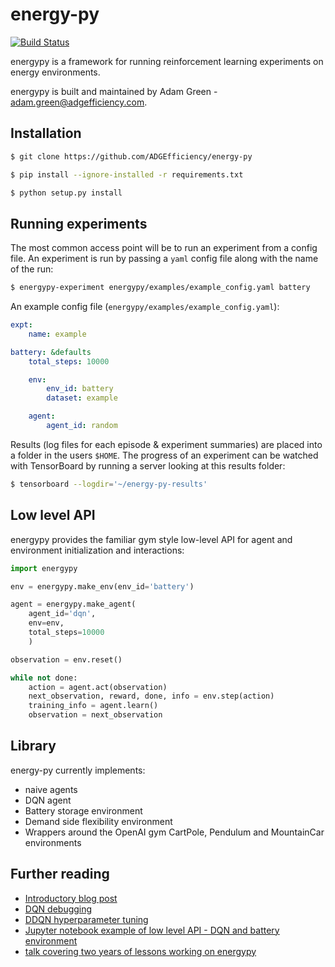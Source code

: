 # energy-py

[![Build Status](https://travis-ci.org/ADGEfficiency/energy-py.svg?branch=master)](https://travis-ci.org/ADGEfficiency/energy-py)

energypy is a framework for running reinforcement learning experiments on energy environments.  

energypy is built and maintained by Adam Green - [adam.green@adgefficiency.com](adam.green@adgefficiency.com).

## Installation

```bash
$ git clone https://github.com/ADGEfficiency/energy-py

$ pip install --ignore-installed -r requirements.txt

$ python setup.py install
```

## Running experiments

The most common access point will be to run an experiment from a config file.  An experiment is run by passing a `yaml` config file along with the name of the run:

```bash
$ energypy-experiment energypy/examples/example_config.yaml battery
```

An example config file (`energypy/examples/example_config.yaml`):

```yaml
expt:
    name: example

battery: &defaults
    total_steps: 10000

    env:
        env_id: battery
        dataset: example

    agent:
        agent_id: random
```

Results (log files for each episode & experiment summaries) are placed into a folder in the users `$HOME`.  The progress of an experiment can be watched with TensorBoard by running a server looking at this results folder:

```bash
$ tensorboard --logdir='~/energy-py-results'
```

## Low level API

energypy provides the familiar gym style low-level API for agent and environment initialization and interactions:

```python
import energypy

env = energypy.make_env(env_id='battery')

agent = energypy.make_agent(
    agent_id='dqn',
    env=env,
    total_steps=10000
	)

observation = env.reset()

while not done:
    action = agent.act(observation)
    next_observation, reward, done, info = env.step(action)
    training_info = agent.learn()
    observation = next_observation
```

## Library

energy-py currently implements:

- naive agents
- DQN agent
- Battery storage environment
- Demand side flexibility environment
- Wrappers around the OpenAI gym CartPole, Pendulum and MountainCar environments

## Further reading

- [Introductory blog post](http://www.adgefficiency.com/energypy-reinforcement-learning-for-energy-systems/)
- [DQN debugging](http://adgefficiency.com/dqn-debugging/)
- [DDQN hyperparameter tuning](http://adgefficiency.com/dqn-tuning/)
- [Jupyter notebook example of low level API - DQN and battery environment](https://github.com/ADGEfficiency/energypy/blob/master/notebooks/examples/DQN_battery_example.ipynb)
- [talk covering two years of lessons working on energypy](https://gitpitch.com/ADGEfficiency/energy-py-talk#/)
